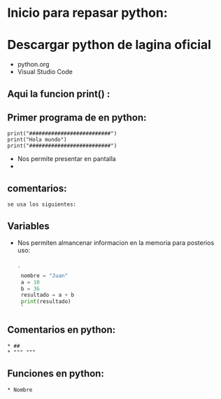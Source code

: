 # Inicio para repasar python:

# Descargar python de lagina oficial
 - python.org
 - Visual Studio Code
  

## Aqui la funcion print() :
## Primer programa de en python:
    print("##########################")
    print("Hola mundo")
    print("##########################")

 * Nos permite presentar en pantalla
 * 

## comentarios:
    se usa los siguientes:
        
## Variables 
 * Nos permiten almancenar informacion en la memoria para posterios uso:
   ```python

   `
    nombre = "Juan"
    a = 10 
    b = 36
    resultado = a + b
    print(resultado)
    `
## Comentarios en  python:
    * ##
    * """ """
## Funciones en python:     

    * Nombre